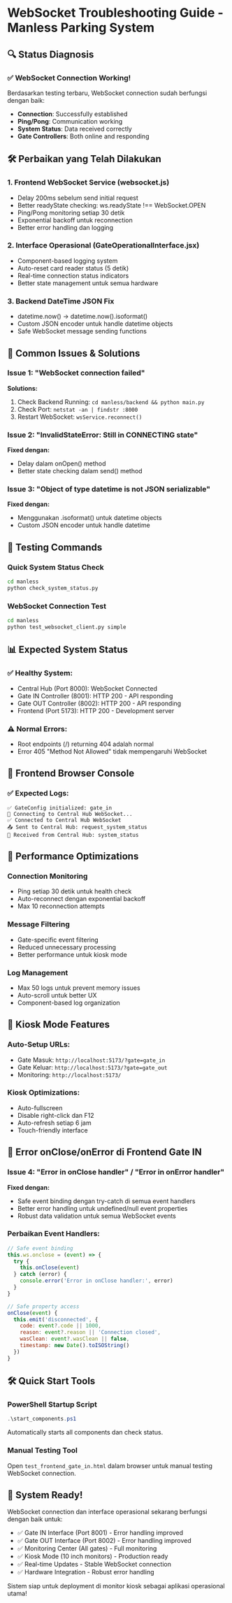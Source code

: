 # WebSocket Troubleshooting Guide - Manless Parking System

## 🔍 Status Diagnosis

### ✅ WebSocket Connection Working!
Berdasarkan testing terbaru, WebSocket connection sudah berfungsi dengan baik:

- **Connection**: Successfully established
- **Ping/Pong**: Communication working
- **System Status**: Data received correctly  
- **Gate Controllers**: Both online and responding

## 🛠️ Perbaikan yang Telah Dilakukan

### 1. Frontend WebSocket Service (websocket.js)
- Delay 200ms sebelum send initial request
- Better readyState checking: ws.readyState !== WebSocket.OPEN
- Ping/Pong monitoring setiap 30 detik
- Exponential backoff untuk reconnection
- Better error handling dan logging

### 2. Interface Operasional (GateOperationalInterface.jsx)
- Component-based logging system
- Auto-reset card reader status (5 detik)
- Real-time connection status indicators
- Better state management untuk semua hardware

### 3. Backend DateTime JSON Fix
- datetime.now() → datetime.now().isoformat()
- Custom JSON encoder untuk handle datetime objects
- Safe WebSocket message sending functions

## 🚨 Common Issues & Solutions

### Issue 1: "WebSocket connection failed"
**Solutions:**
1. Check Backend Running: `cd manless/backend && python main.py`
2. Check Port: `netstat -an | findstr :8000`
3. Restart WebSocket: `wsService.reconnect()`

### Issue 2: "InvalidStateError: Still in CONNECTING state" 
**Fixed dengan:**
- Delay dalam onOpen() method
- Better state checking dalam send() method

### Issue 3: "Object of type datetime is not JSON serializable"
**Fixed dengan:**
- Menggunakan .isoformat() untuk datetime objects
- Custom JSON encoder untuk handle datetime

## 🔧 Testing Commands

### Quick System Status Check
```bash
cd manless
python check_system_status.py
```

### WebSocket Connection Test  
```bash
cd manless
python test_websocket_client.py simple
```

## 📊 Expected System Status

### ✅ Healthy System:
- Central Hub (Port 8000): WebSocket Connected
- Gate IN Controller (8001): HTTP 200 - API responding
- Gate OUT Controller (8002): HTTP 200 - API responding
- Frontend (Port 5173): HTTP 200 - Development server

### ⚠️ Normal Errors:
- Root endpoints (/) returning 404 adalah normal
- Error 405 "Method Not Allowed" tidak mempengaruhi WebSocket

## 🎯 Frontend Browser Console

### ✅ Expected Logs:
```
✅ GateConfig initialized: gate_in
🔗 Connecting to Central Hub WebSocket...
✅ Connected to Central Hub WebSocket
📤 Sent to Central Hub: request_system_status
📨 Received from Central Hub: system_status
```

## 🚀 Performance Optimizations

### Connection Monitoring
- Ping setiap 30 detik untuk health check
- Auto-reconnect dengan exponential backoff
- Max 10 reconnection attempts

### Message Filtering
- Gate-specific event filtering
- Reduced unnecessary processing
- Better performance untuk kiosk mode

### Log Management
- Max 50 logs untuk prevent memory issues
- Auto-scroll untuk better UX
- Component-based log organization

## 📱 Kiosk Mode Features

### Auto-Setup URLs:
- Gate Masuk: `http://localhost:5173/?gate=gate_in`
- Gate Keluar: `http://localhost:5173/?gate=gate_out`
- Monitoring: `http://localhost:5173/`

### Kiosk Optimizations:
- Auto-fullscreen
- Disable right-click dan F12
- Auto-refresh setiap 6 jam
- Touch-friendly interface

## 🚨 Error onClose/onError di Frontend Gate IN

### Issue 4: "Error in onClose handler" / "Error in onError handler"
**Fixed dengan:**
- Safe event binding dengan try-catch di semua event handlers
- Better error handling untuk undefined/null event properties
- Robust data validation untuk semua WebSocket events

### Perbaikan Event Handlers:
```javascript
// Safe event binding
this.ws.onclose = (event) => {
  try {
    this.onClose(event)
  } catch (error) {
    console.error('Error in onClose handler:', error)
  }
}

// Safe property access  
onClose(event) {
  this.emit('disconnected', { 
    code: event?.code || 1000, 
    reason: event?.reason || 'Connection closed',
    wasClean: event?.wasClean || false,
    timestamp: new Date().toISOString()
  })
}
```

## 🛠️ Quick Start Tools

### PowerShell Startup Script
```powershell
.\start_components.ps1
```
Automatically starts all components dan check status.

### Manual Testing Tool
Open `test_frontend_gate_in.html` dalam browser untuk manual testing WebSocket connection.

## 🎉 System Ready!

WebSocket connection dan interface operasional sekarang berfungsi dengan baik untuk:
- ✅ Gate IN Interface (Port 8001) - Error handling improved
- ✅ Gate OUT Interface (Port 8002) - Error handling improved
- ✅ Monitoring Center (All gates) - Full monitoring
- ✅ Kiosk Mode (10 inch monitors) - Production ready
- ✅ Real-time Updates - Stable WebSocket connection
- ✅ Hardware Integration - Robust error handling

Sistem siap untuk deployment di monitor kiosk sebagai aplikasi operasional utama! 